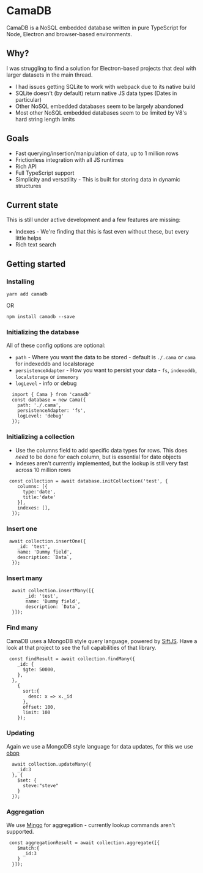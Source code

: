 # CamaDB

CamaDB is a NoSQL embedded database written in pure TypeScript for Node, Electron and browser-based environments.

## Why?
I was struggling to find a solution for Electron-based projects that deal with larger datasets in the main thread.

- I had issues getting SQLite to work with webpack due to its native build
- SQLite doesn't (by default) return native JS data types (Dates in particular)
- Other NoSQL embedded databases seem to be largely abandoned
- Most other NoSQL embedded databases seem to be limited by V8's hard string length limits

## Goals
- Fast querying/insertion/manipulation of data, up to 1 million rows
- Frictionless integration with all JS runtimes
- Rich API 
- Full TypeScript support
- Simplicity and versatility - This is built for storing data in dynamic structures

## Current state
This is still under active development and a few features are missing:
- Indexes - We're finding that this is fast even without these, but every little helps
- Rich text search 

## Getting started

### Installing
```
yarn add camadb
```
OR 
```
npm install camadb --save
```

### Initializing the database
All of these config options are optional:
- `path` - Where you want the data to be stored - default is `./.cama` or `cama` for indexeddb and localstorage
- `persistenceAdapter` - How you want to persist your data - `fs`, `indexeddb`, `localstorage` or `inmemory`
- `logLevel` - info or debug
```
  import { Cama } from 'camadb'
  const database = new Cama({
    path: './.cama',
    persistenceAdapter: 'fs',
    logLevel: 'debug'
  });
```

### Initializing a collection
- Use the columns field to add specific data types for rows. This does _need_ to be done for each column, but is essential for date objects
- Indexes aren't currently implemented, but the lookup is still very fast across 10 million rows
```
 const collection = await database.initCollection('test', {
    columns: [{
      type:'date',
      title:'date'
    }],
    indexes: [],
  });
```

### Insert one
```
 await collection.insertOne({
    _id: 'test',
    name: 'Dummy field',
    description: `Data`,
  });
```
### Insert many
```
  await collection.insertMany([{
       _id: 'test',
       name: 'Dummy field',
       description: `Data`,
  }]);

```

### Find many 
CamaDB uses a MongoDB style query language, powered by [SiftJS](https://github.com/crcn/sift.js/). Have a look at that project to see the full capabilities of that library.
```
 const findResult = await collection.findMany({
    _id: {
      $gte: 50000,
    },
  },
    {
      sort:{
        desc: x => x._id
      },
      offset: 100,
      limit: 100
    });
```

### Updating
Again we use a MongoDB style language for data updates, for this we use  [obop](https://github.com/kawanet/obop)
```
  await collection.updateMany({
    _id:3
  }, {
    $set: {
      steve:"steve"
    }
  });
```

### Aggregation
We use [Mingo](https://github.com/kofrasa/mingo) for aggregation - currently lookup commands aren't supported.
```
 const aggregationResult = await collection.aggregate([{
    $match:{
      _id:3
    }
  }]);
``` 

